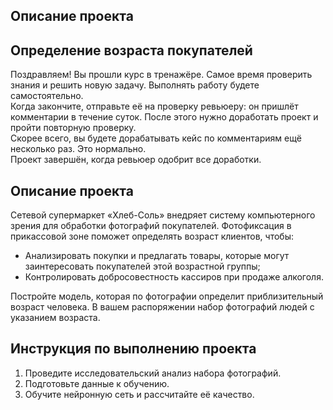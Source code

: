 <section class="theory-viewer__block theory-viewer__block_type_markdown"><div class="Markdown base-markdown base-markdown_with-gallery markdown markdown_size_normal markdown_type_theory full-markdown"><h1>Описание проекта</h1><h2>Определение возраста покупателей</h2><div class="paragraph">Поздравляем! Вы прошли курс в тренажёре. Самое время проверить знания и решить новую задачу. Выполнять работу будете самостоятельно.  </div><div class="paragraph">Когда закончите, отправьте её на проверку ревьюеру: он пришлёт комментарии в течение суток. После этого нужно доработать проект и пройти повторную проверку. </div><div class="paragraph">Скорее всего, вы будете дорабатывать кейс по комментариям ещё несколько раз. Это нормально. </div><div class="paragraph">Проект завершён, когда ревьюер одобрит все доработки. </div><h2>Описание проекта</h2><div class="paragraph">Сетевой супермаркет «Хлеб-Соль» внедряет систему компьютерного зрения для обработки фотографий покупателей. Фотофиксация в прикассовой зоне поможет определять возраст клиентов, чтобы:</div><ul><li>Анализировать покупки и предлагать товары, которые могут заинтересовать покупателей этой возрастной группы;</li><li>Контролировать добросовестность кассиров при продаже алкоголя.</li></ul><div class="paragraph">Постройте модель, которая по фотографии определит приблизительный возраст человека. В вашем распоряжении набор фотографий людей с указанием возраста.</div><h2>Инструкция по выполнению проекта</h2><ol start="1"><li>Проведите исследовательский анализ набора фотографий.</li><li>Подготовьте данные к обучению.</li><li>Обучите нейронную сеть и рассчитайте её качество.</li></ol></section>
